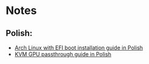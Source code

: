 # Notes

## Polish:

- [Arch Linux with EFI boot installation guide in Polish](./notes/Arch_Linux_with_EFI_boot_installation_guide_in_Polish.md)
- [KVM GPU passthrough guide in Polish](./notes/KVM_GPU_passthrough_guide_in_Polish/KVM_GPU_passthrough_guide_in_Polish.md)
